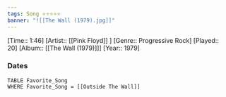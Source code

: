 ```yaml
---
tags: Song ⭐⭐⭐⭐⭐ 
banner: "![[The Wall (1979).jpg]]"
---
```

[Time:: 1:46]
[Artist:: [[Pink Floyd]] ]
[Genre:: Progressive Rock]
[Played:: 20]
[Album:: [[The Wall (1979)]]]
[Year:: 1979]
### Dates
````dataview
TABLE Favorite_Song
WHERE Favorite_Song = [[Outside The Wall]]
````